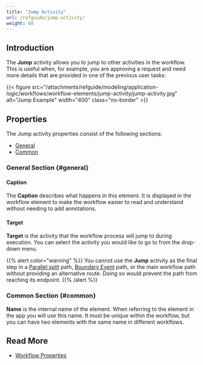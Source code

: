 ```yaml
---
title: "Jump Activity"
url: /refguide/jump-activity/
weight: 60
---
```


## Introduction

The **Jump** activity allows you to jump to other activities in the workflow. This is useful when, for example, you are approving a request and need more details that are provided in one of the previous user tasks:

{{< figure src="/attachments/refguide/modeling/application-logic/workflows/workflow-elements/jump-activity/jump-activity.jpg" alt="Jump Example" width="400" class="no-border" >}}

## Properties

The Jump activity properties consist of the following sections:

* [General](#general)
* [Common](#common)

### General Section {#general}

#### Caption

The **Caption** describes what happens in this element. It is displayed in the workflow element to make the workflow easier to read and understand without needing to add annotations.

#### Target

**Target** is the activity that the workflow process will jump to during execution. You can select the activity you would like to go to from the drop-down menu. 

{{% alert color="warning" %}}
You cannot use the **Jump** activity as the final step in a [Parallel split](/refguide/parallel-split/) path, [Boundary Event](/refguide/boundary-events/) path, or the main workflow path without providing an alternative route. Doing so would prevent the path from reaching its endpoint.
{{% /alert %}}

### Common Section {#common}

**Name** is the internal name of the element. When referring to the element in the app you will use this name. It must be unique within the workflow, but you can have two elements with the same name in different workflows. 

## Read More

* [Workflow Properties](/refguide/workflow-properties/)
